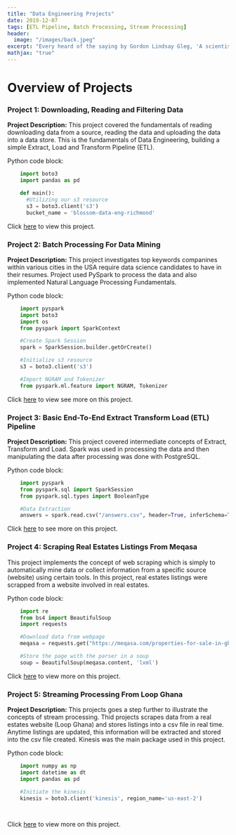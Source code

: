 ```yaml
---
title: "Data Engineering Projects"
date: 2019-12-07
tags: [ETL Pipeline, Batch Processing, Stream Processing]
header:
  image: "/images/back.jpeg"
excerpt: "Every heard of the saying by Gordon Lindsay Gleg, 'A scientist can discover a new star, but he cannot make one. He would have to ask an engineer to do it for him'. It follows from the tilte that data engineering is associated with data, namely their delivery, storage and processing respectively. Thus, the main task of engineers is to provide reliable infrastructure for data. The core of the data engineer is  **Collect, Move & Store, Data Preparation.** The projects demonstrated in my portofolio seeks to help build my path into a successful data engineer."
mathjax: "true"
---
```


# Overview of Projects

### Project 1: Downloading, Reading and Filtering Data
**Project Description:** This project covered the fundamentals of reading downloading data from a source, reading the data and uploading the data into a data store. This is the fundamentals of Data Engineering, building a simple Extract, Load and Transform Pipeline (ETL).

Python code block:
```python
    import boto3
    import pandas as pd 

    def main():
      #Utilizing our s3 resource
      s3 = boto3.client('s3')
      bucket_name = 'blossom-data-eng-richmond'
```

Click [here](https://github.com/rchriskoka/Data-Engineering-Blossom/tree/master/project1) to view this project.


### Project 2: Batch Processing For Data Mining
**Project Description:**  This project investigates top keywords companines within various cities in the USA require data science candidates to have in their resumes. 
Project used PySpark to process the data and also implemented Natural Language Processing Fundamentals.

Python code block:
```python
    import pyspark
    import boto3
    import os
    from pyspark import SparkContext

    #Create Spark Session
    spark = SparkSession.builder.getOrCreate()

    #Initialize s3 resource
    s3 = boto3.client('s3')

    #Import NGRAM and Tokenizer
    from pyspark.ml.feature import NGRAM, Tokenizer
```
Click [here](https://github.com/rchriskoka/Data-Engineering-Blossom/tree/master/project2) to view see more on this project.


### Project 3: Basic End-To-End Extract Transform Load (ETL) Pipeline
**Project Description:** This project covered intermediate concepts of Extract, Transform and Load. Spark was used in processing the data and then manipulating the data after processing was done with PostgreSQL.


Python code block:
```python
    import pyspark
    from pyspark.sql import SparkSession
    from pyspark.sql.types import BooleanType

    #Data Extraction
    answers = spark.read.csv("/answers.csv", header=True, inferSchema=True)

```

Click [here](https://github.com/rchriskoka/Data-Engineering-Blossom/tree/master/project3) to see more on this project.



### Project 4: Scraping Real Estates Listings From Meqasa
This project implements the concept of web scraping which is simply to automatically mine data or collect information from a specific source (website) using certain tools. 
In this project, real estates listings were scrapped from a website involved in real estates. 


Python code block:
```python
    import re 
    from bs4 import BeautifulSoup
    import requests

    #Download data from webpage
    meqasa = requests.get("https://meqasa.com/properties-for-sale-in-ghana")

    #Store the page with the parser in a soup
    soup = BeautifulSoup(meqasa.content, 'lxml')

```

Click [here](https://github.com/rchriskoka/Data-Engineering-Blossom/tree/master/project4) to view more on this project.

### Project 5: Streaming Processing From Loop Ghana
**Project Description:** This projects goes a step further to illustrate the concepts of stream processing. Thid projects scrapes data from a real estates website (Loop Ghana) and stores listings into a csv file in real time. 
Anytime listings are updated, this information will be extracted and stored into the csv file created. Kinesis was the main package used in this project.


Python code block:
```python
    import numpy as np
    import datetime as dt 
    import pandas as pd 

    #Initiate the kinesis 
    kinesis = boto3.client('kinesis', region_name='us-east-2')

    
```


Click [here](https://github.com/rchriskoka/Data-Engineering-Blossom/tree/master/project5) to view more on this project.


